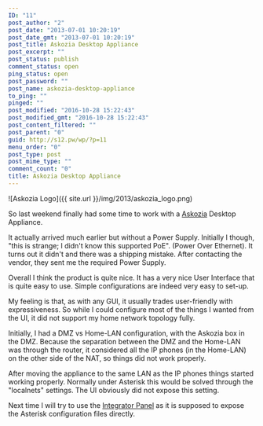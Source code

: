 ```yaml
---
ID: "11"
post_author: "2"
post_date: "2013-07-01 10:20:19"
post_date_gmt: "2013-07-01 10:20:19"
post_title: Askozia Desktop Appliance
post_excerpt: ""
post_status: publish
comment_status: open
ping_status: open
post_password: ""
post_name: askozia-desktop-appliance
to_ping: ""
pinged: ""
post_modified: "2016-10-28 15:22:43"
post_modified_gmt: "2016-10-28 15:22:43"
post_content_filtered: ""
post_parent: "0"
guid: http://s12.pw/wp/?p=11
menu_order: "0"
post_type: post
post_mime_type: ""
comment_count: "0"
title: Askozia Desktop Appliance
---
```


![Askozia Logo]({{ site.url }}/img/2013/askozia_logo.png)

So last weekend finally had some time to work with a [Askozia](http://askozia.com/ "Askozia PBX") Desktop Appliance.

It actually arrived much earlier but without a Power Supply. Initially I though, "this is strange; I didn't know this supported PoE". (Power Over Ethernet). It turns out it didn't and there was a shipping mistake. After contacting the vendor, they sent me the required Power Supply.

Overall I think the product is quite nice. It has a very nice User Interface that is quite easy to use. Simple configurations are indeed very easy to set-up.

My feeling is that, as with any GUI, it usually trades user-friendly with expressiveness. So while I could configure most of the things I wanted from the UI, it did not support my home network topology fully.

Initially, I had a DMZ vs Home-LAN configuration, with the Askozia box in the DMZ. Because the separation between the DMZ and the Home-LAN was through the router, it considered all the IP phones (in the Home-LAN) on the other side of the NAT, so things did not work properly.

After moving the appliance to the same LAN as the IP phones things started working properly. Normally under Asterisk this would be solved through the "localnets" settings. The UI obviously did not expose this setting.

Next time I will try to use the [Integrator Panel](http://askozia.com/handbook/index.php?title=Help_for_Integrators "Askozia Handbook: Integrator Panel") as it is supposed to expose the Asterisk configuration files directly.
